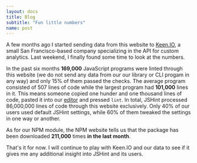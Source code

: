 ```yaml
---
layout: docs
title: Blog
subtitle: "Fun little numbers"
name: post
---
```


A few months ago I started sending data from this website to [Keen.IO](https://keen.io/),
a small San Francisco-based company specializing in the API for custom analytics. Last
weekend, I finally found some time to look at the numbers.

In the past six months **169,000** JavaScript programs were linted through this
website (we do not send any data from our our library or CLI progam in any way) and
only 15% of them passed the checks. The average program consisted of 507
lines of code while the largest program had **101,000** lines in it. This means
someone copied one hunder and one thousand lines of code, pasted it into our
[editor](http://jshint.com/) and pressed `lint`. In total, JSHint processed
86,000,000 lines of code through this website exclusively. Only 40% of our users
used default JSHint settings, while 60% of them tweaked the settings in one way or
another.

As for our NPM module, the NPM website tells us that the package has been downloaded
**211,000** times **in the last month**.

That's it for now. I will continue to play with Keen.IO and our data to see if it gives
me any additional insight into JSHint and its users.